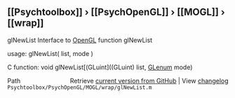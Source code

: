 ## [[Psychtoolbox]] &#8250; [[PsychOpenGL]] &#8250; [[MOGL]] &#8250; [[wrap]]

glNewList  Interface to [OpenGL](OpenGL) function glNewList  
  
usage:  glNewList( list, mode )  
  
C function:  void glNewList[(GLuint]((GLuint) list, [GLenum](GLenum) mode)  




<div class="code_header" style="text-align:right;">
  <span style="float:left;">Path&nbsp;&nbsp;</span> <span class="counter">Retrieve <a href=
  "https://raw.github.com/Psychtoolbox-3/Psychtoolbox-3/beta/Psychtoolbox/PsychOpenGL/MOGL/wrap/glNewList.m">current version from GitHub</a> | View <a href=
  "https://github.com/Psychtoolbox-3/Psychtoolbox-3/commits/beta/Psychtoolbox/PsychOpenGL/MOGL/wrap/glNewList.m">changelog</a></span>
</div>
<div class="code">
  <code>Psychtoolbox/PsychOpenGL/MOGL/wrap/glNewList.m</code>
</div>

